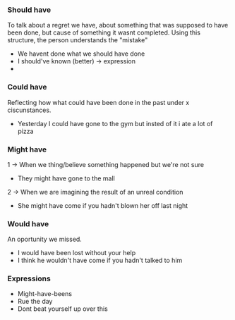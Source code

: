### Should have
To talk about a regret we have, about something that was supposed to have been done, but cause of something it wasnt completed.
Using this structure, the person understands the "mistake"
- We havent done what we should have done
- I should've known (better) -> expression
-

### Could have
Reflecting how what could have been done in the past under x ciscunstances.
- Yesterday I could have gone to the gym but insted of it i ate a lot of pizza

### Might have
1 -> When we thing/believe something happened but we're not sure
- They might have gone to the mall

2 -> When we are imagining the result of an unreal condition
- She might have come if you hadn't blown her off last night

### Would have
An oportunity we missed.
- I would have been lost without your help
- I think he wouldn't have come if you hadn't talked to him

### Expressions
- Might-have-beens
- Rue the day
- Dont beat yourself up over this